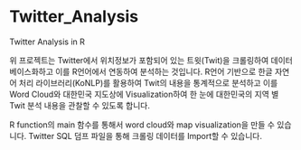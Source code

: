 # Twitter_Analysis
Twitter Analysis in R

위 프로젝트는 Twitter에서 위치정보가 포함되어 있는 트윗(Twit)을 크롤링하여 데이터베이스화하고
이를 R언어에서 연동하여 분석하는 것입니다. R언어 기반으로 한글 자연어 처리 라이브러리(KoNLP)를 활용하여
Twit의 내용을 통계적으로 분석하고 이를 Word Cloud와 대한민국 지도상에 Visualization하여
한 눈에 대한민국의 지역 별 Twit 분석 내용을 관찰할 수 있도록 합니다.

R function의 main 함수를 통해서 word cloud와 map visualization을 만들 수 있습니다.
Twitter SQL 덤프 파일을 통해 크롤링 데이터를 Import할 수 있습니다.
